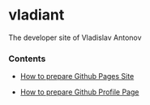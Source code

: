 # vladiant

The developer site of Vladislav Antonov

### Contents

* [How to prepare Github Pages Site]()

* [How to prepare Github Profile Page]()

